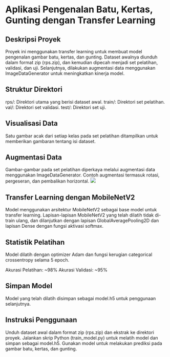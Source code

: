 # Aplikasi Pengenalan Batu, Kertas, Gunting dengan Transfer Learning
## Deskripsi Proyek
Proyek ini menggunakan transfer learning untuk membuat model pengenalan gambar batu, kertas, dan gunting. Dataset awalnya diunduh dalam format zip (rps.zip), dan kemudian dipecah menjadi set pelatihan, validasi, dan uji. Selanjutnya, dilakukan augmentasi data menggunakan ImageDataGenerator untuk meningkatkan kinerja model.

## Struktur Direktori
rps/: Direktori utama yang berisi dataset awal.
train/: Direktori set pelatihan.
val/: Direktori set validasi.
test/: Direktori set uji.
## Visualisasi Data
Satu gambar acak dari setiap kelas pada set pelatihan ditampilkan untuk memberikan gambaran tentang isi dataset.




## Augmentasi Data
Gambar-gambar pada set pelatihan diperkaya melalui augmentasi data menggunakan ImageDataGenerator. Contoh augmentasi termasuk rotasi, pergeseran, dan pembalikan horizontal.
![](https://drive.google.com/file/d/10QztQUyvR0RVGVT6NRHBHRQb-Rt8uBW1/view?usp=drive_link)



## Transfer Learning dengan MobileNetV2
Model menggunakan arsitektur MobileNetV2 sebagai base model untuk transfer learning. Lapisan-lapisan MobileNetV2 yang telah dilatih tidak di-train ulang, dan dilanjutkan dengan lapisan GlobalAveragePooling2D dan lapisan Dense dengan fungsi aktivasi softmax.

## Statistik Pelatihan
Model dilatih dengan optimizer Adam dan fungsi kerugian categorical crossentropy selama 5 epoch.

Akurasi Pelatihan: ~98%
Akurasi Validasi: ~95%
## Simpan Model
Model yang telah dilatih disimpan sebagai model.h5 untuk penggunaan selanjutnya.

## Instruksi Penggunaan
Unduh dataset awal dalam format zip (rps.zip) dan ekstrak ke direktori proyek.
Jalankan skrip Python (train_model.py) untuk melatih model dan simpan sebagai model.h5.
Gunakan model untuk melakukan prediksi pada gambar batu, kertas, dan gunting.

